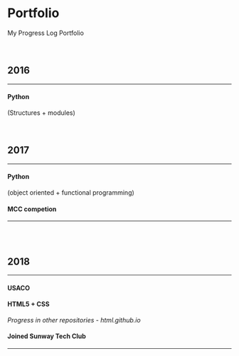 # Portfolio
My Progress Log Portfolio  
<br/>
<br/>

## 2016

---
#### Python 
(Structures + modules)  
<br/>
<br/>

## 2017

---
#### Python 
(object oriented + functional programming)  
#### MCC competion  
---
<br/>
<br/>

## 2018

---
#### USACO  
#### HTML5 + CSS 
_Progress in other repositories - html.github.io_  
#### Joined Sunway Tech Club  
---
